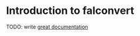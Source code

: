 # Introduction to falconvert

TODO: write [great documentation](http://jacobian.org/writing/what-to-write/)
